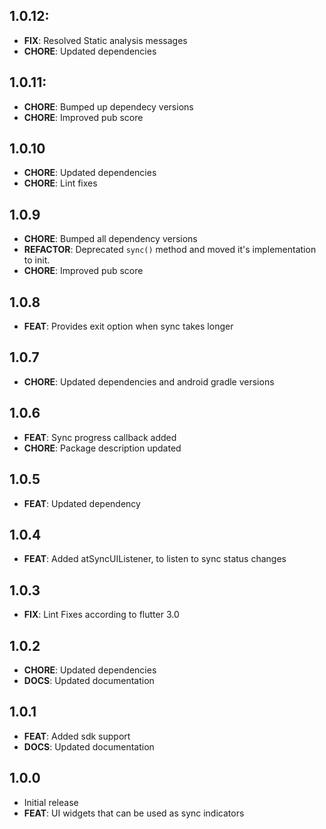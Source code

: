 ## 1.0.12:

- **FIX**: Resolved Static analysis messages
- **CHORE**: Updated dependencies

## 1.0.11:

- **CHORE**: Bumped up dependecy versions
- **CHORE**: Improved pub score

## 1.0.10

- **CHORE**: Updated dependencies
- **CHORE**: Lint fixes

## 1.0.9

- **CHORE**: Bumped all dependency versions
- **REFACTOR**: Deprecated `sync()` method and moved it's implementation to init.
- **CHORE**: Improved pub score

## 1.0.8

- **FEAT**: Provides exit option when sync takes longer

## 1.0.7

- **CHORE**: Updated dependencies and android gradle versions

## 1.0.6

- **FEAT**: Sync progress callback added
- **CHORE**: Package description updated

## 1.0.5

- **FEAT**: Updated dependency

## 1.0.4

- **FEAT**: Added atSyncUIListener, to listen to sync status changes

## 1.0.3

- **FIX**: Lint Fixes according to flutter 3.0

## 1.0.2

- **CHORE**: Updated dependencies
- **DOCS**: Updated documentation

## 1.0.1

- **FEAT**: Added sdk support
- **DOCS**: Updated documentation

## 1.0.0

- Initial release
- **FEAT**: UI widgets that can be used as sync indicators
